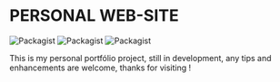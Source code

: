 # PERSONAL WEB-SITE

![Packagist](https://img.shields.io/packagist/l/doctrine/orm.svg)
![Packagist](https://img.shields.io/badge/HTML---%20-blue.svg)
![Packagist](https://img.shields.io/badge/CSS----ff69b4.svg)

This is my personal portfólio project, still in development, any tips and enhancements are welcome, thanks for visiting !

